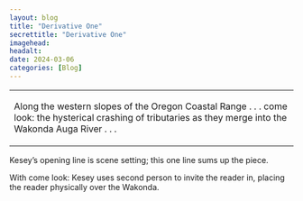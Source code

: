 ```yaml
---
layout: blog
title: "Derivative One"
secrettitle: "Derivative One"
imagehead: 
headalt: 
date: 2024-03-06
categories: [Blog]
---
```


<div>
    <table cellspacing="20">
        <tr>
          <td class="closereadjust">
            <p class="closereadjust">Along the western slopes of the Oregon Coastal Range . . .  
            come look: the hysterical crashing of tributaries as they 
            merge into the Wakonda Auga River . . .</p>
          </td>
        </tr>
    </table>
    <div>
        <p>Kesey’s opening line is scene setting; this one line sums up the piece.</p>
        <p>With come look: Kesey uses second person to invite the reader in, placing the reader physically over the Wakonda.</p>
    </div>
</div>